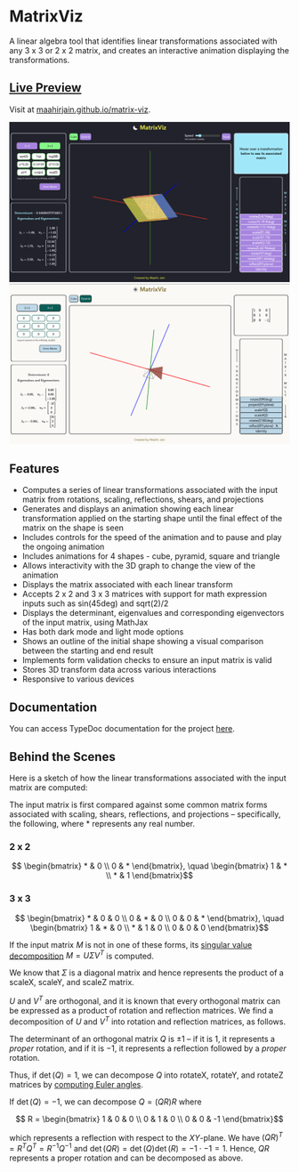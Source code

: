 # MatrixViz

A linear algebra tool that identifies linear transformations associated with any 3 x 3 or 2 x 2 matrix, and creates an interactive animation displaying the transformations.

## [Live Preview](https://maahirjain.github.io/matrix-viz/)
Visit at [maahirjain.github.io/matrix-viz](https://maahirjain.github.io/matrix-viz/).

![Dark mode screenshot](./screenshot_dark_mode.png)
![Light mode screenshot](./screenshot_light_mode.png)

## Features
- Computes a series of linear transformations associated with the input matrix from rotations, scaling, reflections, shears, and projections 
- Generates and displays an animation showing each linear transformation applied on the starting shape until the final effect of the matrix on the shape is seen 
- Includes controls for the speed of the animation and to pause and play the ongoing animation 
- Includes animations for 4 shapes - cube, pyramid, square and triangle
- Allows interactivity with the 3D graph to change the view of the animation 
- Displays the matrix associated with each linear transform 
- Accepts 2 x 2 and 3 x 3 matrices with support for math expression inputs such as sin(45deg) and sqrt(2)/2 
- Displays the determinant, eigenvalues and corresponding eigenvectors of the input matrix, using MathJax 
- Has both dark mode and light mode options 
- Shows an outline of the initial shape showing a visual comparison between the starting and end result 
- Implements form validation checks to ensure an input matrix is valid 
- Stores 3D transform data across various interactions 
- Responsive to various devices 

## Documentation
You can access TypeDoc documentation for the project [here](https://maahirjain.github.io/matrix-viz/docs/).

## Behind the Scenes
Here is a sketch of how the linear transformations associated with the input matrix are computed:

The input matrix is first compared against some common matrix forms associated with scaling, shears, reflections, and projections – specifically, the following, where $*$ represents any real number.

### 2 x 2
```math
  \begin{bmatrix} 
    * & 0 \\ 
    0 & * 
  \end{bmatrix},
  \quad
  \begin{bmatrix} 
    1 & * \\ 
    * & 1 
  \end{bmatrix}
```

### 3 x 3
```math
  \begin{bmatrix} 
    * & 0 & 0 \\ 
    0 & * & 0 \\
    0 & 0 & *
  \end{bmatrix},
  \quad
  \begin{bmatrix} 
    1 & * & 0 \\ 
    * & 1 & 0 \\
    0 & 0 & 0
  \end{bmatrix}
```

If the input matrix $M$ is not in one of these forms, its [singular value decomposition](https://en.wikipedia.org/wiki/Singular_value_decomposition) $M = U\Sigma V^T$ is computed.

We know that $\Sigma$ is a diagonal matrix and hence represents the product of a scaleX, scaleY, and scaleZ matrix.

$U$ and $V^T$ are orthogonal, and it is known that every orthogonal matrix can be expressed as a product of rotation and reflection matrices. We find a decomposition of $U$ and $V^T$ into rotation and reflection matrices, as follows.

The determinant of an orthogonal matrix $Q$ is $\pm 1$ – if it is $1$, it represents a _proper_ rotation, and if it is $-1$, it represents a reflection followed by a _proper_ rotation.

Thus, if $\det(Q) = 1$, we can decompose $Q$ into rotateX, rotateY, and rotateZ matrices by [computing Euler angles](https://eecs.qmul.ac.uk/%7Egslabaugh/publications/euler.pdf). 

If $\det(Q) = -1$, we can decompose $Q = (QR)R$ where 
```math
  R =  
  \begin{bmatrix} 
    1 & 0 & 0 \\ 
    0 & 1 & 0 \\
    0 & 0 & -1
  \end{bmatrix}
```
which represents a reflection with respect to the $XY$-plane. We have $(QR)^T = R^TQ^T = R^{-1}Q^{-1}$ and $\det(QR) = \det(Q)\det(R) = -1 \cdot -1 = 1$. Hence, $QR$ represents a proper rotation and can be decomposed as above.



